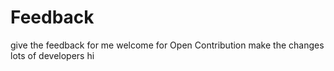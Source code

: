 # Feedback
give the feedback for me
welcome for Open Contribution 
make the changes
lots of developers
hi